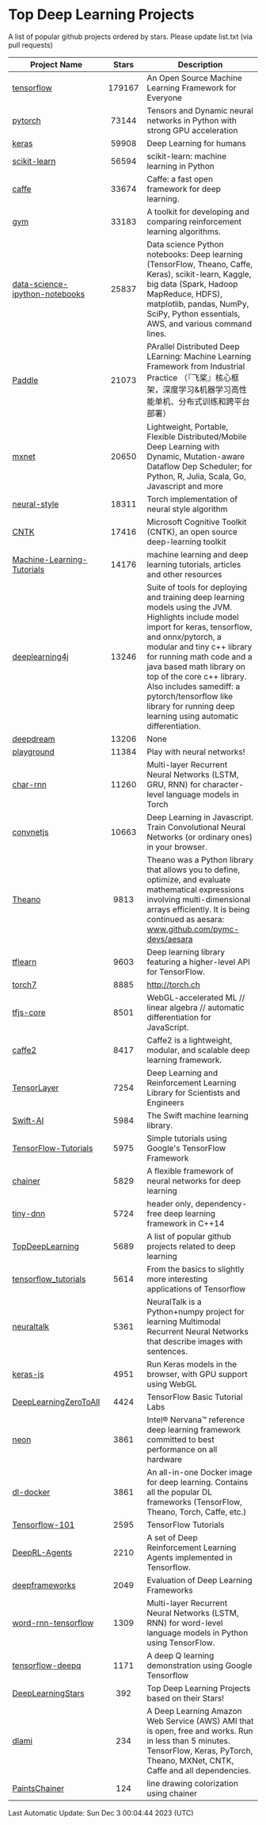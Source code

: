 # Top Deep Learning Projects
A list of popular github projects ordered by stars.
Please update list.txt (via pull requests)

|Project Name| Stars | Description |
| ---------- |:-----:| ----------- |
| [tensorflow](https://github.com/tensorflow/tensorflow) | 179167 | An Open Source Machine Learning Framework for Everyone |
| [pytorch](https://github.com/pytorch/pytorch) | 73144 | Tensors and Dynamic neural networks in Python with strong GPU acceleration |
| [keras](https://github.com/keras-team/keras) | 59908 | Deep Learning for humans |
| [scikit-learn](https://github.com/scikit-learn/scikit-learn) | 56594 | scikit-learn: machine learning in Python |
| [caffe](https://github.com/BVLC/caffe) | 33674 | Caffe: a fast open framework for deep learning. |
| [gym](https://github.com/openai/gym) | 33183 | A toolkit for developing and comparing reinforcement learning algorithms. |
| [data-science-ipython-notebooks](https://github.com/donnemartin/data-science-ipython-notebooks) | 25837 | Data science Python notebooks: Deep learning (TensorFlow, Theano, Caffe, Keras), scikit-learn, Kaggle, big data (Spark, Hadoop MapReduce, HDFS), matplotlib, pandas, NumPy, SciPy, Python essentials, AWS, and various command lines. |
| [Paddle](https://github.com/PaddlePaddle/Paddle) | 21073 | PArallel Distributed Deep LEarning: Machine Learning Framework from Industrial Practice （『飞桨』核心框架，深度学习&机器学习高性能单机、分布式训练和跨平台部署） |
| [mxnet](https://github.com/apache/mxnet) | 20650 | Lightweight, Portable, Flexible Distributed/Mobile Deep Learning with Dynamic, Mutation-aware Dataflow Dep Scheduler; for Python, R, Julia, Scala, Go, Javascript and more |
| [neural-style](https://github.com/jcjohnson/neural-style) | 18311 | Torch implementation of neural style algorithm |
| [CNTK](https://github.com/microsoft/CNTK) | 17416 | Microsoft Cognitive Toolkit (CNTK), an open source deep-learning toolkit |
| [Machine-Learning-Tutorials](https://github.com/ujjwalkarn/Machine-Learning-Tutorials) | 14176 | machine learning and deep learning tutorials, articles and other resources  |
| [deeplearning4j](https://github.com/deeplearning4j/deeplearning4j) | 13246 | Suite of tools for deploying and training deep learning models using the JVM. Highlights include model import for keras, tensorflow, and onnx/pytorch, a modular and tiny c++ library for running math code and a java based math library on top of the core c++ library. Also includes samediff: a pytorch/tensorflow like library for running deep learning using automatic differentiation. |
| [deepdream](https://github.com/google/deepdream) | 13206 | None |
| [playground](https://github.com/tensorflow/playground) | 11384 | Play with neural networks! |
| [char-rnn](https://github.com/karpathy/char-rnn) | 11260 | Multi-layer Recurrent Neural Networks (LSTM, GRU, RNN) for character-level language models in Torch |
| [convnetjs](https://github.com/karpathy/convnetjs) | 10663 | Deep Learning in Javascript. Train Convolutional Neural Networks (or ordinary ones) in your browser. |
| [Theano](https://github.com/Theano/Theano) | 9813 | Theano was a Python library that allows you to define, optimize, and evaluate mathematical expressions involving multi-dimensional arrays efficiently. It is being continued as aesara: www.github.com/pymc-devs/aesara |
| [tflearn](https://github.com/tflearn/tflearn) | 9603 | Deep learning library featuring a higher-level API for TensorFlow. |
| [torch7](https://github.com/torch/torch7) | 8885 | http://torch.ch |
| [tfjs-core](https://github.com/tensorflow/tfjs-core) | 8501 | WebGL-accelerated ML // linear algebra // automatic differentiation for JavaScript. |
| [caffe2](https://github.com/facebookarchive/caffe2) | 8417 | Caffe2 is a lightweight, modular, and scalable deep learning framework. |
| [TensorLayer](https://github.com/tensorlayer/TensorLayer) | 7254 | Deep Learning and Reinforcement Learning Library for Scientists and Engineers  |
| [Swift-AI](https://github.com/Swift-AI/Swift-AI) | 5984 | The Swift machine learning library. |
| [TensorFlow-Tutorials](https://github.com/nlintz/TensorFlow-Tutorials) | 5975 | Simple tutorials using Google's TensorFlow Framework |
| [chainer](https://github.com/chainer/chainer) | 5829 | A flexible framework of neural networks for deep learning |
| [tiny-dnn](https://github.com/tiny-dnn/tiny-dnn) | 5724 | header only, dependency-free deep learning framework in C++14 |
| [TopDeepLearning](https://github.com/aymericdamien/TopDeepLearning) | 5689 | A list of popular github projects related to deep learning |
| [tensorflow_tutorials](https://github.com/pkmital/tensorflow_tutorials) | 5614 | From the basics to slightly more interesting applications of Tensorflow |
| [neuraltalk](https://github.com/karpathy/neuraltalk) | 5361 | NeuralTalk is a Python+numpy project for learning Multimodal Recurrent Neural Networks that describe images with sentences. |
| [keras-js](https://github.com/transcranial/keras-js) | 4951 | Run Keras models in the browser, with GPU support using WebGL |
| [DeepLearningZeroToAll](https://github.com/hunkim/DeepLearningZeroToAll) | 4424 | TensorFlow Basic Tutorial Labs |
| [neon](https://github.com/NervanaSystems/neon) | 3861 | Intel® Nervana™ reference deep learning framework committed to best performance on all hardware |
| [dl-docker](https://github.com/floydhub/dl-docker) | 3861 | An all-in-one Docker image for deep learning. Contains all the popular DL frameworks (TensorFlow, Theano, Torch, Caffe, etc.) |
| [Tensorflow-101](https://github.com/sjchoi86/Tensorflow-101) | 2595 | TensorFlow Tutorials |
| [DeepRL-Agents](https://github.com/awjuliani/DeepRL-Agents) | 2210 | A set of Deep Reinforcement Learning Agents implemented in Tensorflow. |
| [deepframeworks](https://github.com/zer0n/deepframeworks) | 2049 | Evaluation of Deep Learning Frameworks |
| [word-rnn-tensorflow](https://github.com/hunkim/word-rnn-tensorflow) | 1309 | Multi-layer Recurrent Neural Networks (LSTM, RNN) for word-level language models in Python using TensorFlow. |
| [tensorflow-deepq](https://github.com/siemanko/tensorflow-deepq) | 1171 | A deep Q learning demonstration using Google Tensorflow |
| [DeepLearningStars](https://github.com/hunkim/DeepLearningStars) | 392 | Top Deep Learning Projects based on their Stars! |
| [dlami](https://github.com/ritchieng/dlami) | 234 | A Deep Learning Amazon Web Service (AWS) AMI that is open, free and works. Run in less than 5 minutes. TensorFlow, Keras, PyTorch, Theano, MXNet, CNTK, Caffe and all dependencies. |
| [PaintsChainer](https://github.com/taizan/PaintsChainer) | 124 | line drawing colorization using chainer |

Last Automatic Update: Sun Dec  3 00:04:44 2023 (UTC)
